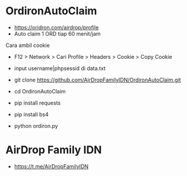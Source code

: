 # OrdironAutoClaim

* https://oridron.com/airdrop/profile
* Auto claim 1 ORD tiap 60 menit/jam

Cara ambil cookie
- F12 > Network > Cari Profile > Headers > Cookie > Copy Cookie
- input username|phpsessid  di data.txt

- git clone https://github.com/AirDropFamilyIDN/OrdironAutoClaim.git
- cd OrdironAutoClaim
- pip install requests
- pip install bs4
- python ordiron.py

# AirDrop Family IDN
* https://t.me/AirDropFamilyIDN
